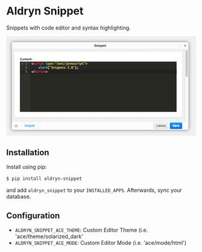 # Aldryn Snippet

Snippets with code editor and syntax highlighting.

![preview](preview.png)

## Installation

Install using pip:

```bash
$ pip install aldryn-snippet
```

and add ``aldryn_snippet`` to your ``INSTALLED_APPS``.
Afterwards, sync your database.


## Configuration
* ``ALDRYN_SNIPPET_ACE_THEME``: Custom Editor Theme (i.e. 'ace/theme/solarized_dark'
* ``ALDRYN_SNIPPET_ACE_MODE``: Custom Editor Mode (i.e. 'ace/mode/html')
